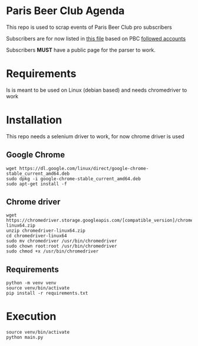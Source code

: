 # Paris Beer Club Agenda
This repo is used to scrap events of Paris Beer Club pro subscribers

Subscribers are for now listed in [this file](data/subscribers.json) based on PBC [followed accounts](https://www.facebook.com/parisbeerclub/following)

Subscribers **MUST** have a public page for the parser to work.

# Requirements
Is is meant to be used on Linux (debian based) and needs chromedriver to work

# Installation
This repo needs a selenium driver to work, for now chrome driver is used

## Google Chrome
```
wget https://dl.google.com/linux/direct/google-chrome-stable_current_amd64.deb
sudo dpkg -i google-chrome-stable_current_amd64.deb
sudo apt-get install -f
```

## Chrome driver
```
wget https://chromedriver.storage.googleapis.com/[compatible_version]/chromedriver-linux64.zip
unzip chromedriver-linux64.zip
cd chromedriver-linux64
sudo mv chromedriver /usr/bin/chromedriver
sudo chown root:root /usr/bin/chromedriver
sudo chmod +x /usr/bin/chromedriver
```
## Requirements
```
python -m venv venv
source venv/bin/activate
pip install -r requirements.txt
```
# Execution
```
source venv/bin/activate
python main.py
```
